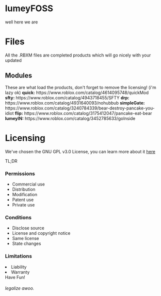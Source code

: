 # lumeyFOSS
well here we are

<h1> Files </h1>
All the .RBXM files are completed products which will go nicely with your updated
<h2> Modules </h2>
These are what load the products, don't forget to remove the licensing! (i'm lazy ok)
<b>quick:</b> https://www.roblox.com/catalog/4614095748/quickMod
<b>sfty:</b> https://www.roblox.com/catalog/4943718455/SFTY
<b>drp:</b> https://www.roblox.com/catalog/4931640093/nohubbub
<b>simpleGate:</b> https://www.roblox.com/catalog/3240784339/bear-destroy-pancake-you-idiot
<b>flip:</b> https://www.roblox.com/catalog/3175412047/pancake-eat-bear
<b>lumeyIN:</b> https://www.roblox.com/catalog/3452785633/goInside
<h1>Licensing</h1>
<p>We've chosen the GNU GPL v3.0 License, you can learn more about it <a href="https://choosealicense.com/licenses/gpl-3.0/">here</a></p>
TL;DR
<h3> Permissions </h3>
<ul>
 <li>Commercial use</li>
 <li>Distribution</li>
 <li>Modification</li>
 <li>Patent use</li>
 <li>Private use</li>
</ul>
 <h3> Conditions </h3>
<ul>
 <li>Disclose source</li>
 <li> License and copyright notice</li>
 <li>Same license</li>
 <li> State changes</li>
</ul>
<h3> Limitations </h3
<ul>  
 <li>Liability</li>
 <li>Warranty</li>
</ul>
Have Fun!

<h6> legalize awoo. </h6>
